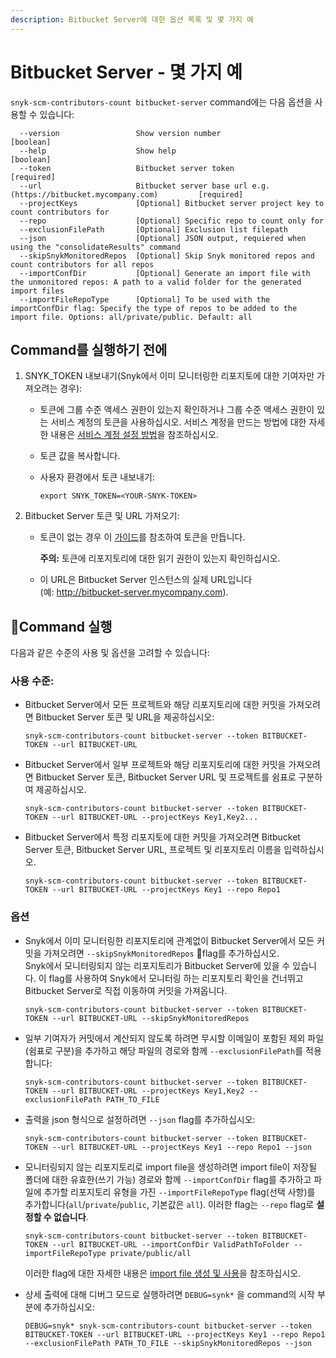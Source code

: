 ```yaml
---
description: Bitbucket Server에 대한 옵션 목록 및 몇 가지 예
---
```


# Bitbucket Server - 몇 가지 예

`snyk-scm-contributors-count bitbucket-server` command에는 다음 옵션을 사용할 수 있습니다:

```
  --version                 Show version number                        [boolean]
  --help                    Show help                                  [boolean]
  --token                   Bitbucket server token                     [required]
  --url                     Bitbucket server base url e.g. (https://bitbucket.mycompany.com)         [required]
  --projectKeys             [Optional] Bitbucket server project key to count contributors for
  --repo                    [Optional] Specific repo to count only for
  --exclusionFilePath       [Optional] Exclusion list filepath
  --json                    [Optional] JSON output, requiered when using the "consolidateResults" command
  --skipSnykMonitoredRepos  [Optional] Skip Snyk monitored repos and count contributors for all repos
  --importConfDir           [Optional] Generate an import file with the unmonitored repos: A path to a valid folder for the generated import files
  --importFileRepoType      [Optional] To be used with the importConfDir flag: Specify the type of repos to be added to the import file. Options: all/private/public. Default: all
```

## **Command를 실행하기 전에**

1. SNYK\_TOKEN 내보내기(Snyk에서 이미 모니터링한 리포지토에 대한 기여자만 가져오려는 경우):
   * 토큰에 그룹 수준 액세스 권한이 있는지 확인하거나 그룹 수준 액세스 권한이 있는 서비스 계정의 토큰을 사용하십시오. 서비스 계정을 만드는 방법에 대한 자세한 내용은 [서비스 계정 설정 방법](https://docs.snyk.io/features/user-and-group-management/structure-account-for-high-application-performance/service-accounts#how-to-set-up-a-service-account)을 참조하십시오.
   * 토큰 값을 복사합니다.
   *   사용자 환경에서 토큰 내보내기:

       ```
       export SNYK_TOKEN=<YOUR-SNYK-TOKEN>
       ```
2. Bitbucket Server 토큰 및 URL 가져오기:
   *   토큰이 없는 경우 이 [가이드](https://www.jetbrains.com/help/youtrack/server/integration-with-bitbucket-server.html#enable-youtrack-integration-bbserver)를 참조하여 토큰을 만듭니다.

       **주의:** 토큰에 리포지토리에 대한 읽기 권한이 있는지 확인하십시오.
   * 이 URL은 Bitbucket Server 인스턴스의 실제 URL입니다\
     (예: http://bitbucket-server.mycompany.com).

## Command 실행

다음과 같은 수준의 사용 및 옵션을 고려할 수 있습니다:

### 사용 수준:

*   Bitbucket Server에서 모든 프로젝트와 해당 리포지토리에 대한 커밋을 가져오려면 Bitbucket Server 토큰 및 URL을 제공하십시오:

    ```
    snyk-scm-contributors-count bitbucket-server --token BITBUCKET-TOKEN --url BITBUCKET-URL
    ```
*   Bitbucket Server에서 일부 프로젝트와 해당 리포지토리에 대한 커밋을 가져오려면 Bitbucket Server 토큰, Bitbucket Server URL 및 프로젝트를 쉼표로 구분하여 제공하십시오.

    ```
    snyk-scm-contributors-count bitbucket-server --token BITBUCKET-TOKEN --url BITBUCKET-URL --projectKeys Key1,Key2...
    ```
*   Bitbucket Server에서 특정 리포지토에 대한 커밋을 가져오려면 Bitbucket Server 토큰, Bitbucket Server URL, 프로젝트 및 리포지토리 이름을 입력하십시오.

    ```
    snyk-scm-contributors-count bitbucket-server --token BITBUCKET-TOKEN --url BITBUCKET-URL --projectKeys Key1 --repo Repo1
    ```

### 옵션

*   Snyk에서 이미 모니터링한 리포지토리에 관계없이 Bitbucket Server에서 모든 커밋을 가져오려면 `--skipSnykMonitoredRepos` flag를 추가하십시오.\
    Snyk에서 모니터링되지 않는 리포지토리가 Bitbucket Server에 있을 수 있습니다. 이 flag를 사용하여 Snyk에서  모니터링 하는 리포지토리 확인을 건너뛰고 Bitbucket Server로 직접 이동하여 커밋을 가져옵니다.

    ```
    snyk-scm-contributors-count bitbucket-server --token BITBUCKET-TOKEN --url BITBUCKET-URL --skipSnykMonitoredRepos
    ```
*   일부 기여자가 커밋에서 계산되지 않도록 하려면 무시할 이메일이 포함된 제외 파일(쉼표로 구분)을 추가하고 해당 파일의 경로와 함께 `--exclusionFilePath`를 적용합니다:

    ```
    snyk-scm-contributors-count bitbucket-server --token BITBUCKET-TOKEN --url BITBUCKET-URL --projectKeys Key1,Key2 --exclusionFilePath PATH_TO_FILE
    ```
*   출력을 json 형식으로 설정하려면 `--json` flag를 추가하십시오:

    ```
    snyk-scm-contributors-count bitbucket-server --token BITBUCKET-TOKEN --url BITBUCKET-URL --projectKeys Key1 --repo Repo1 --json
    ```
*   모니터링되지 않는 리포지토리로 import file을 생성하려면 import file이 저장될 폴더에 대한 유효한(쓰기 가능) 경로와 함께 `--importConfDir` flag를 추가하고 파일에 추가할 리포지토리 유형을 가진 `--importFileRepoType` flag(선택 사항)를 추가합니다(`all`/`private`/`public`, 기본값은 `all`). 이러한 flag는 `--repo` flag로 **설정할 수 없습니다**.

    ```
    snyk-scm-contributors-count bitbucket-server --token BITBUCKET-TOKEN --url BITBUCKET-URL --importConfDir ValidPathToFolder --importFileRepoType private/public/all
    ```

    이러한 flag에 대한 자세한 내용은 [import file 생성 및 사용](../../creating-and-using-the-import-files.md)을 참조하십시오.
*   상세 출력에 대해 디버그 모드로 실행하려면 `DEBUG=synk*` 을 command의 시작 부분에 추가하십시오:

    ```
    DEBUG=snyk* snyk-scm-contributors-count bitbucket-server --token BITBUCKET-TOKEN --url BITBUCKET-URL --projectKeys Key1 --repo Repo1 --exclusionFilePath PATH_TO_FILE --skipSnykMonitoredRepos --json
    ```

